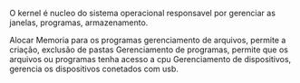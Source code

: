 
O kernel é nucleo do sistema operacional responsavel por gerenciar as janelas, programas, armazenamento.

Alocar Memoria para os programas
gerenciamento de arquivos, permite a criação, exclusão de pastas
Gerenciamento de programas, permite que os arquivos ou programas tenha acesso a cpu
Gerenciamento de dispositivos, gerencia os dispositivos conetados com usb.
